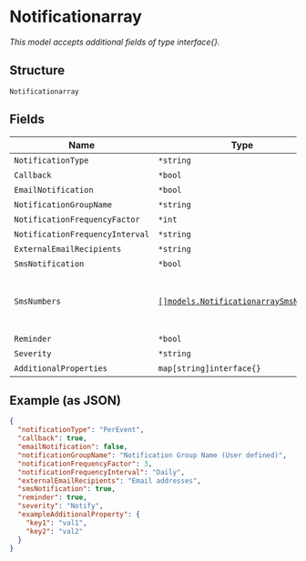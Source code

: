 
# Notificationarray

*This model accepts additional fields of type interface{}.*

## Structure

`Notificationarray`

## Fields

| Name | Type | Tags | Description |
|  --- | --- | --- | --- |
| `NotificationType` | `*string` | Optional | - |
| `Callback` | `*bool` | Optional | - |
| `EmailNotification` | `*bool` | Optional | - |
| `NotificationGroupName` | `*string` | Optional | - |
| `NotificationFrequencyFactor` | `*int` | Optional | - |
| `NotificationFrequencyInterval` | `*string` | Optional | - |
| `ExternalEmailRecipients` | `*string` | Optional | - |
| `SmsNotification` | `*bool` | Optional | - |
| `SmsNumbers` | [`[]models.NotificationarraySmsNumbers`](../../doc/models/containers/notificationarray-sms-numbers.md) | Optional | This is Array of a container for any-of cases. |
| `Reminder` | `*bool` | Optional | - |
| `Severity` | `*string` | Optional | - |
| `AdditionalProperties` | `map[string]interface{}` | Optional | - |

## Example (as JSON)

```json
{
  "notificationType": "PerEvent",
  "callback": true,
  "emailNotification": false,
  "notificationGroupName": "Notification Group Name (User defined)",
  "notificationFrequencyFactor": 3,
  "notificationFrequencyInterval": "Daily",
  "externalEmailRecipients": "Email addresses",
  "smsNotification": true,
  "reminder": true,
  "severity": "Notify",
  "exampleAdditionalProperty": {
    "key1": "val1",
    "key2": "val2"
  }
}
```

